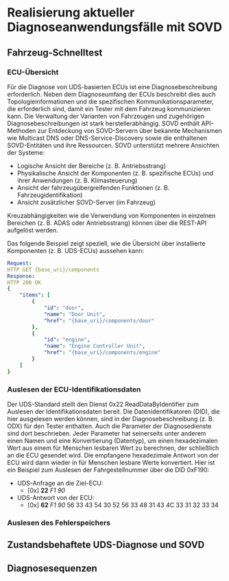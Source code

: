 # Realisierung aktueller Diagnoseanwendungsfälle mit SOVD

## Fahrzeug-Schnelltest

### ECU-Übersicht

Für die Diagnose von UDS-basierten ECUs ist eine Diagnosebeschreibung erforderlich. Neben dem Diagnoseumfang der ECUs beschreibt dies auch Topologieinformationen und die spezifischen Kommunikationsparameter, die erforderlich sind, damit ein Tester mit dem Fahrzeug kommunizieren kann. Die Verwaltung der Varianten von Fahrzeugen und zugehörigen Diagnosebeschreibungen ist stark herstellerabhängig. SOVD enthält API-Methoden zur Entdeckung von SOVD-Servern über bekannte Mechanismen wie Multicast DNS oder DNS-Service-Discovery sowie die enthaltenen SOVD-Entitäten und ihre Ressourcen. SOVD unterstützt mehrere Ansichten der Systeme:

- Logische Ansicht der Bereiche (z. B. Antriebsstrang)
- Physikalische Ansicht der Komponenten (z. B. spezifische ECUs) und ihrer Anwendungen (z. B. Klimasteuerung)
- Ansicht der fahrzeugübergreifenden Funktionen (z. B. Fahrzeugidentifikation)
- Ansicht zusätzlicher SOVD-Server (im Fahrzeug)

Kreuzabhängigkeiten wie die Verwendung von Komponenten in einzelnen Bereichen (z. B. ADAS oder Antriebsstrang) können über die REST-API aufgelöst werden.

Das folgende Beispiel zeigt speziell, wie die Übersicht über installierte Komponenten (z. B. UDS-ECUs) aussehen kann:

```yaml
Request: 
HTTP GET {base_uri}/components 
Response: 
HTTP 200 OK 
{ 
    "items": [ 
        { 
            "id": "door", 
            "name": "Door Unit", 
            "href": "{base_uri}/components/door" 
        }, 
        { 
            "id": "engine", 
            "name": "Engine Controller Unit", 
            "href": "{base_uri}/components/engine" 
        } 
    ] 
} 
```

### Auslesen der ECU-Identifikationsdaten

Der UDS-Standard stellt den Dienst 0x22 ReadDataByIdentifier zum Auslesen der Identifikationsdaten bereit. Die Datenidentifikatoren (DID), die hier ausgelesen werden können, sind in der Diagnosebeschreibung (z. B. ODX) für den Tester enthalten. Auch die Parameter der Diagnosedienste sind dort beschrieben. Jeder Parameter hat seinerseits unter anderem einen Namen und eine Konvertierung (Datentyp), um einen hexadezimalen Wert aus einem für Menschen lesbaren Wert zu berechnen, der schließlich an die ECU gesendet wird. Die empfangene hexadezimale Antwort von der ECU wird dann wieder in für Menschen lesbare Werte konvertiert.
Hier ist ein Beispiel zum Auslesen der Fahrgestellnummer über die DID 0xF190:

- UDS-Anfrage an die Ziel-ECU:
  - [0x] **22** *F1 90*
- UDS-Antwort von der ECU:
  - [0x] **62** *F1 90* 56 33 43 54 30 52 56 33 48 31 43 4C 33 31 32 33 34

### Auslesen des Fehlerspeichers

## Zustandsbehaftete UDS-Diagnose und SOVD

## Diagnosesequenzen
